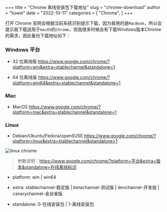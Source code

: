 +++
title = "Chrome 离线安装包下载地址"
slug = "chrome-download"
author = "liuwei"
date = "2022-10-11"
categories = [
    "Chrome",
]
+++


打开 Chrome 官网会根据当前系统识别提示下载，因为我用的是`MacBook`，所以会提示我下载适用于`macOS`的`Chrome`，但我很多时候会有下载Windows版本Chrome的需求，因此备份下载地址如下：

### Windows 平台

- 32 位离线版 https://www.google.com/chrome/?platform=win&extra=stablechannel&standalone=1

- 64 位离线版 https://www.google.com/chrome/?platform=win64&extra=stablechannel&standalone=1

### Mac

- MacOS https://www.google.com/chrome/?platform=mac&extra=stablechannel&standalone=1

### Linux

- Debian/Ubuntu/Fedora/openSUSE https://www.google.com/chrome/?platform=linux&extra=stablechannel&standalone=1

![linux chrome](https://static.liuwei.co/202210/1665988703.png)

> 参数说明：https://www.google.com/chrome/?platform=平台&extra=版本&standalone=在线离线标识

- platform: win | win64

- extra: stablechannel-稳定版 | betachannel-测试版 | devchannel-开发版 | canarychannel-金丝雀版

- standalone: 0-在线安装包 | 1-离线安装包

